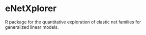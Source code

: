 # eNetXplorer
R package for the quantitative exploration of elastic net families for generalized linear models.
